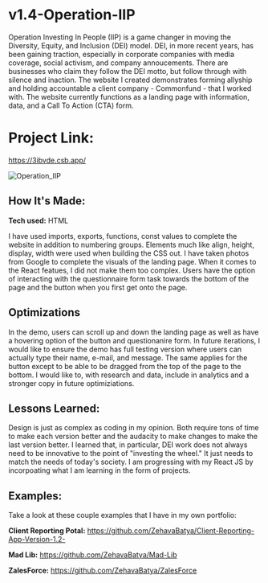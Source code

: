 # v1.4-Operation-IIP

Operation Investing In People (IIP) is a game changer in moving the Diversity, Equity, and Inclusion (DEI) model. DEI, in more recent years, has been gaining traction, especially in corporate companies with media coverage, social activism, and company annoucements. There are businesses who claim they follow the DEI motto, but follow through with silence and inaction. The website I created demonstrates forming allyship and holding accountable a client company - Commonfund - that I worked with. The website currently functions as a landing page with information, data, and a Call To Action (CTA) form. 

# Project Link:
https://3ibvde.csb.app/

![Operation_IIP](https://user-images.githubusercontent.com/84485729/187097910-890832d6-e257-475b-abf6-6dd02b47d56e.gif)

## How It's Made:

**Tech used:** HTML 

I have used imports, exports, functions, const values to complete the website in addition to numbering groups. Elements much like align, height, display, width were used when building the CSS out. I have taken photos from Google to complete the visuals of the landing page. When it comes to the React featues, I did not make them too complex. Users have the option of interacting with the questionnaire form task towards the bottom of the page and the button when you first get onto the page.  

## Optimizations

In the demo, users can scroll up and down the landing page as well as have a hovering option of the button and questionanire form. In future iterations, I would like to ensure the demo has full testing version where users can actually type their name, e-mail, and message. The same applies for the button except to be able to be dragged from the top of the page to the bottom. I would like to, with research and data, include in analytics and a stronger copy in future optimiziations. 

## Lessons Learned:

Design is just as complex as coding in my opinion. Both require tons of time to make each version better and the audacity to make changes to make the last version better. I learned that, in particular, DEI work does not always need to be innovative to the point of "investing the wheel." It just needs to match the needs of today's society. I am progressing with my React JS by incorpoating what I am learning in the form of projects. 

## Examples:
Take a look at these couple examples that I have in my own portfolio:

**Client Reporting Potal:** https://github.com/ZehavaBatya/Client-Reporting-App-Version-1.2-

**Mad Lib:** https://github.com/ZehavaBatya/Mad-Lib

**ZalesForce:** https://github.com/ZehavaBatya/ZalesForce
